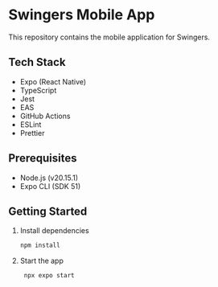 # Swingers Mobile App

This repository contains the mobile application for Swingers.

## Tech Stack

- Expo (React Native)
- TypeScript
- Jest
- EAS
- GitHub Actions
- ESLint
- Prettier

## Prerequisites

- Node.js (v20.15.1)
- Expo CLI (SDK 51)

## Getting Started

1. Install dependencies

   ```bash
   npm install
   ```

2. Start the app

   ```bash
    npx expo start
   ```
